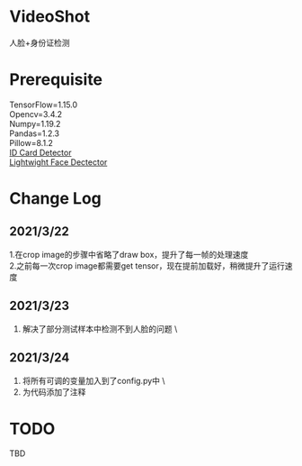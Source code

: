 # VideoShot
人脸+身份证检测

# Prerequisite
TensorFlow=1.15.0\
Opencv=3.4.2\
Numpy=1.19.2\
Pandas=1.2.3\
Pillow=8.1.2\
[ID Card Detector](https://github.com/AmosChenZixuan/id-card-detector)\
[Lightwight Face Dectector](https://github.com/hpc203/10kinds-light-face-detector-align-recognition)

# Change Log
## 2021/3/22
1.在crop image的步骤中省略了draw box，提升了每一帧的处理速度 \
2.之前每一次crop image都需要get tensor，现在提前加载好，稍微提升了运行速度

## 2021/3/23
1. 解决了部分测试样本中检测不到人脸的问题 \ 

## 2021/3/24
1. 将所有可调的变量加入到了config.py中 \ 
2. 为代码添加了注释

# TODO
TBD
